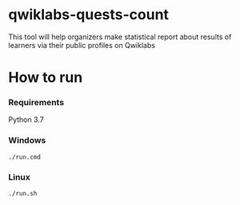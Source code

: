# qwiklabs-quests-count
This tool will help organizers make statistical report about results of learners via their public profiles on Qwiklabs

# How to run

### Requirements
Python 3.7

### Windows

```console
./run.cmd
```

### Linux

```console
./run.sh
```
